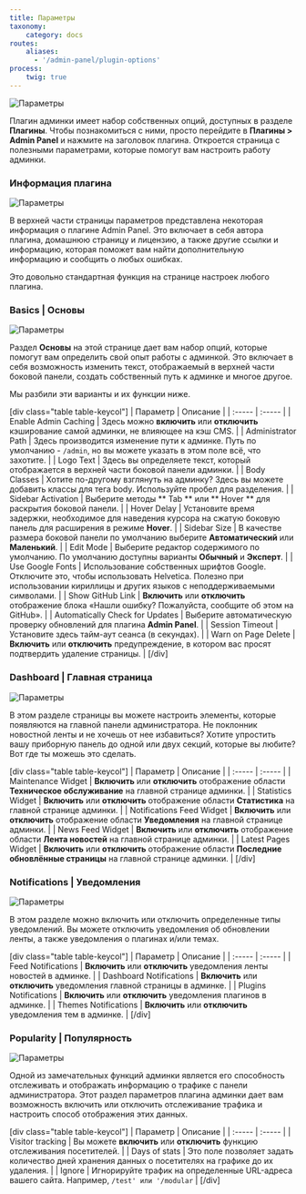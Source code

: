 ```yaml
---
title: Параметры
taxonomy:
    category: docs
routes:
    aliases:
      - '/admin-panel/plugin-options'
process:
    twig: true
---
```


![Параметры](grav-options1.png?width=2546&classes=shadow)

Плагин админки имеет набор собственных опций, доступных в разделе **Плагины**. Чтобы познакомиться с ними, просто перейдите в **Плагины > Admin Panel** и нажмите на заголовок плагина. Откроется страница с полезными параметрами, которые помогут вам настроить работу админки.

### Информация плагина

![Параметры](grav-options2.png?width=1964&classes=shadow)

В верхней части страницы параметров представлена ​​некоторая информация о плагине Admin Panel. Это включает в себя автора плагина, домашнюю страницу и лицензию, а также другие ссылки и информацию, которая поможет вам найти дополнительную информацию и сообщить о любых ошибках.

Это довольно стандартная функция на странице настроек любого плагина.

### Basics | Основы

![Параметры](grav-options3.png?width=1416&classes=shadow)

Раздел **Основы** на этой странице дает вам набор опций, которые помогут вам определить свой опыт работы с админкой. Это включает в себя возможность изменить текст, отображаемый в верхней части боковой панели, создать собственный путь к админке и многое другое.

Мы разбили эти варианты и их функции ниже.

[div class="table table-keycol"]
| Параметр                        | Описание                                                                                                                       |
| :-----                          | :-----                                                                                                                         |
| Enable Admin Caching            | Здесь можно **включить** или **отключить** кэширование самой админки, не влияющее на кэш CMS.                                  |
| Administrator Path              | Здесь производится изменение пути к админке. Путь по умолчанию - `/admin`, но вы можете указать в этом поле всё, что захотите. |
| Logo Text                       | Здесь вы определяете текст, который отображается в верхней части боковой панели админки.                                       |
| Body Classes                    | Хотите по-другому взглянуть на админку? Здесь вы можете добавить классы для тега body. Используйте пробел для разделения.      |
| Sidebar Activation              | Выберите методы ** Tab ** или ** Hover ** для раскрытия боковой панели.                                                        |
| Hover Delay                     | Установите время задержки, необходимое для наведения курсора на сжатую боковую панель для расширения в режиме **Hover**.       |
| Sidebar Size                    | В качестве размера боковой панели по умолчанию выберите **Автоматический** или **Маленький**.                                  |
| Edit Mode                       | Выберите редактор содержимого по умолчанию. По умолчанию доступны варианты **Обычный** и **Эксперт**.                          |
| Use Google Fonts                | Использование собственных шрифтов Google. Отключите это, чтобы использовать Helvetica. Полезно при использовании кириллицы и других языков с неподдерживаемыми символами.      |
| Show GitHub Link                | **Включить** или **отключить** отображение блока «Нашли ошибку? Пожалуйста, сообщите об этом на GitHub».                       |
| Automatically Check for Updates | Выберите автоматическую проверку обновлений для плагина **Admin Panel**.                                                       |
| Session Timeout                 | Установите здесь тайм-аут сеанса (в секундах).                                                                                 |
| Warn on Page Delete             | **Включить** или **отключить** предупреждение, в котором вас просят подтвердить удаление страницы.                             |
[/div]

### Dashboard | Главная страница

![Параметры](grav-options4.png?width=1068&classes=shadow)

В этом разделе страницы вы можете настроить элементы, которые появляются на главной панели администратора. Не поклонник новостной ленты и не хочешь от нее избавиться? Хотите упростить вашу приборную панель до одной или двух секций, которые вы любите? Вот где ты можешь это сделать.

[div class="table table-keycol"]
| Параметр                  | Описание                                                                                                           |
| :-----                    | :-----                                                                                                             |
| Maintenance Widget        | **Включить** или **отключить** отображение области **Техническое обслуживание** на главной странице админки.       |
| Statistics Widget         | **Включить** или **отключить** отображение области **Статистика** на главной странице админки.                     |
| Notifications Feed Widget | **Включить** или **отключить** отображение области **Уведомления** на главной странице админки.                    |
| News Feed Widget          | **Включить** или **отключить** отображение области **Лента новостей** на главной странице админки.                 |
| Latest Pages Widget       | **Включить** или **отключить** отображение области **Последние обновлённые страницы** на главной странице админки. |
[/div]

### Notifications | Уведомления

![Параметры](grav-options5.png?width=1062&classes=shadow)

В этом разделе можно включить или отключить определенные типы уведомлений. Вы можете отключить уведомления об обновлении ленты, а также уведомления о плагинах и/или темах.

[div class="table table-keycol"]
| Параметр                | Описание                                                               |
| :-----                  | :-----                                                                 |
| Feed Notifications      | **Включить** или **отключить** уведомления ленты новостей в админке.   |
| Dashboard Notifications | **Включить** или **отключить** уведомления главной страницы в админке. |
| Plugins Notifications   | **Включить** или **отключить** уведомления плагинов в админке.         |
| Themes Notifications    | **Включить** или **отключить** уведомления тем в админке.              |
[/div]

### Popularity | Популярность

![Параметры](grav-options6.png?width=1928&classes=shadow)

Одной из замечательных функций админки является его способность отслеживать и отображать информацию о трафике с панели администратора. Этот раздел параметров плагина админки дает вам возможность включить или отключить отслеживание трафика и настроить способ отображения этих данных.

[div class="table table-keycol"]
| Параметр         | Описание                                                                                           |
| :-----           | :-----                                                                                             |
| Visitor tracking | Вы можете **включить** или **отключить** функцию отслеживания посетителей.                         |
| Days of stats    | Это поле позволяет задать количество дней хранения данных о посетителях на графике до их удаления. |
| Ignore           | Игнорируйте трафик на определенные URL-адреса вашего сайта. Например, `/test' или '/modular`       |
[/div]